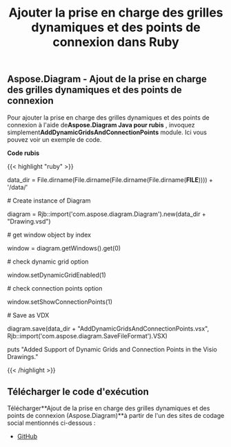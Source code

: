 ﻿---
title: Ajouter la prise en charge des grilles dynamiques et des points de connexion dans Ruby
type: docs
weight: 10
url: /fr/java/add-support-of-dynamic-grids-and-connection-points-in-ruby/
---
## **Aspose.Diagram - Ajout de la prise en charge des grilles dynamiques et des points de connexion**
 Pour ajouter la prise en charge des grilles dynamiques et des points de connexion à l'aide de**Aspose.Diagram Java pour rubis** , invoquez simplement**AddDynamicGridsAndConnectionPoints** module. Ici vous pouvez voir un exemple de code.

**Code rubis**

{{< highlight "ruby" >}}

 data_dir = File.dirname(File.dirname(File.dirname(File.dirname(__FILE__)))) + '/data/'

\# Create instance of Diagram

diagram = Rjb::import('com.aspose.diagram.Diagram').new(data_dir + "Drawing.vsd")

\# get window object by index

window = diagram.getWindows().get(0)

\# check dynamic grid option

window.setDynamicGridEnabled(1)

\# check connection points option

window.setShowConnectionPoints(1)

\# Save as VDX

diagram.save(data_dir + "AddDynamicGridsAndConnectionPoints.vsx", Rjb::import('com.aspose.diagram.SaveFileFormat').VSX)

puts "Added Support of Dynamic Grids and Connection Points in the Visio Drawings."

{{< /highlight >}}
## **Télécharger le code d'exécution**
 Télécharger**Ajout de la prise en charge des grilles dynamiques et des points de connexion (Aspose.Diagram)**à partir de l'un des sites de codage social mentionnés ci-dessous :

- [GitHub](https://github.com/asposediagram/Aspose.Diagram-for-Java/blob/master/Plugins/Aspose_Diagram_Java_for_Ruby/lib/asposediagramjava/WindowElements/adddynamicgridsandconnectionpoints.rb)
